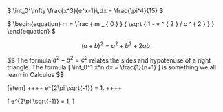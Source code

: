 $`
  \int_0^\infty \frac{x^3}{e^x-1}\,dx = \frac{\pi^4}{15}
`$



$` \begin{equation}
m = \frac { m _ { 0 } } { \sqrt { 1 - v ^ { 2 } / c ^ { 2 } } }
\end{equation} `$


$$ ( a + b ) ^ { 2 } = a ^ { 2 } + b ^ { 2 } + 2ab $$

$$ The formula $a^2 + b^2 = c^2$ relates the sides
and hypotenuse of a right triangle.  The formula
\[
\int_0^1 x^n dx = \frac{1}{n+1}
\]
is something we all learn in Calculus $$

  [stem]
  ++++
    e^{2\pi \sqrt{-1}} = 1.
  ++++

   \[
    e^{2\pi \sqrt{-1}} = 1,
 \]
